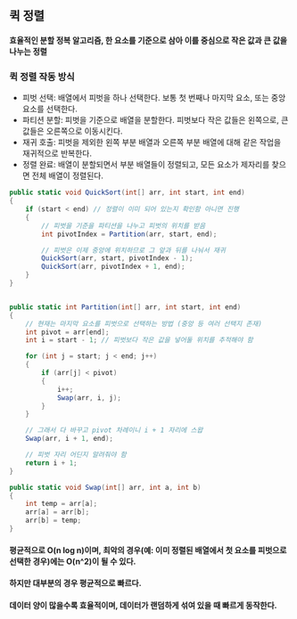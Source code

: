 ## 퀵 정렬
#### 효율적인 분할 정복 알고리즘, 한 요소를 기준으로 삼아 이를 중심으로 작은 값과 큰 값을 나누는 정렬

### 퀵 정렬 작동 방식
- 피벗 선택: 배열에서 피벗을 하나 선택한다. 보통 첫 번째나 마지막 요소, 또는 중앙 요소를 선택한다.
- 파티션 분할: 피벗을 기준으로 배열을 분할한다. 피벗보다 작은 값들은 왼쪽으로, 큰 값들은 오른쪽으로 이동시킨다.
- 재귀 호출: 피벗을 제외한 왼쪽 부분 배열과 오른쪽 부분 배열에 대해 같은 작업을 재귀적으로 반복한다.
- 정렬 완료: 배열이 분할되면서 부분 배열들이 정렬되고, 모든 요소가 제자리를 찾으면 전체 배열이 정렬된다.

```cs
public static void QuickSort(int[] arr, int start, int end)
{
    if (start < end) // 정렬이 이미 되어 있는지 확인함 아니면 진행
    {
        // 피벗을 기준을 파티션을 나누고 피벗의 위치를 받음
        int pivotIndex = Partition(arr, start, end);

        // 피벗은 이제 중앙에 위치하므로 그 앞과 뒤를 나눠서 재귀
        QuickSort(arr, start, pivotIndex - 1);
        QuickSort(arr, pivotIndex + 1, end);
    }
}


public static int Partition(int[] arr, int start, int end)
{
    // 현재는 마지막 요소를 피벗으로 선택하는 방법 (중앙 등 여러 선택지 존재)
    int pivot = arr[end];
    int i = start - 1; // 피벗보다 작은 값을 넣어둘 위치를 추적해야 함

    for (int j = start; j < end; j++)
    {
        if (arr[j] < pivot)
        {
            i++;
            Swap(arr, i, j);
        }
    }

    // 그래서 다 바꾸고 pivot 차례이니 i + 1 자리에 스왑
    Swap(arr, i + 1, end);

    // 피벗 자리 어딘지 알려줘야 함
    return i + 1;
}

public static void Swap(int[] arr, int a, int b)
{
    int temp = arr[a];
    arr[a] = arr[b];
    arr[b] = temp;
}
```

#### 평균적으로 O(n log n)이며, 최악의 경우(예: 이미 정렬된 배열에서 첫 요소를 피벗으로 선택한 경우)에는 O(n^2)이 될 수 있다. 
#### 하지만 대부분의 경우 평균적으로 빠르다.
#### 데이터 양이 많을수록 효율적이며, 데이터가 랜덤하게 섞여 있을 때 빠르게 동작한다.

